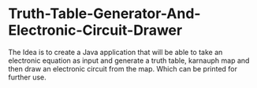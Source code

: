 # Truth-Table-Generator-And-Electronic-Circuit-Drawer
The Idea is to create a Java application that will be able to take an electronic equation as input and generate a truth table,  karnauph map and then draw an electronic circuit from the map. Which can be printed for further use.
